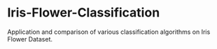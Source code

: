 # Iris-Flower-Classification
Application and comparison of various classification algorithms on Iris Flower Dataset.
